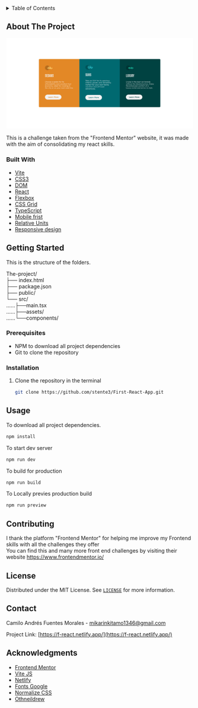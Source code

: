 <details>
  <summary>Table of Contents</summary>
  <ol>
    <li>
      <a href="#about-the-project">About The Project</a>
      <ul>
        <li><a href="#built-with">Built With</a></li>
      </ul>
    </li>
    <li>
      <a href="#getting-started">Getting Started</a>
      <ul>
        <li><a href="#prerequisites">Prerequisites</a></li>
        <li><a href="#installation">Installation</a></li>
      </ul>
    </li>
    <li><a href="#usage">Usage</a></li>
    <li><a href="#contributing">Contributing</a></li>
    <li><a href="#license">License</a></li>
    <li><a href="#contact">Contact</a></li>
    <li><a href="#acknowledgments">Acknowledgments</a></li>
  </ol>
</details>


## About The Project

![alt text](https://github.com/stente3/First-React-App/blob/main/designs/main.png)

This is a challenge taken from the "Frontend Mentor" website, it was made with the aim of consolidating my react skills.

### Built With


* [Vite](https://vitejs.dev/)
* [CSS3](https://developer.mozilla.org/en-US/docs/Web/CSS)
* [DOM](https://lenguajejs.com/javascript/dom/que-es/#:~:text=En%20Javascript%2C%20cuando%20nos%20referimos,de%20texto%2C%20etc...)
* [React](https://reactjs.org/)
* [Flexbox](https://developer.mozilla.org/en-US/docs/Learn/CSS/CSS_layout/Flexbox)
* [CSS Grid](https://developer.mozilla.org/en-US/docs/Web/CSS/CSS_Grid_Layout)
* [TypeScript](https://www.typescriptlang.org/)
* [Mobile frist](https://developer.mozilla.org/en-US/docs/Web/Progressive_web_apps/Responsive/Mobile_first)
* [Relative Units](https://www.w3schools.com/cssref/css_units.asp)
* [Responsive design](https://developer.mozilla.org/en-US/docs/Learn/CSS/CSS_layout/Responsive_Design)





## Getting Started
This is the structure of the folders.

The-project/ <br>
├── index.html <br>
├── package.json <br>
├── public/ <br>
└── src/ <br>
......├──main.tsx <br>
......├──assets/ <br>
......└──components/ <br>

### Prerequisites

* NPM to download all project dependencies
* Git to clone the repository

### Installation
1. Clone the repository in the terminal 
   ```sh
   git clone https://github.com/stente3/First-React-App.git
   ```

## Usage
To download all project dependencies.
   ```sh
   npm install
   ```
To start dev server
   ```sh
   npm run dev
   ```
To build for production
   ```sh
   npm run build
   ```
To Locally previes production build
   ```sh
   npm run preview
   ```

## Contributing

I thank the platform "Frontend Mentor" for helping me improve my Frontend skills with all the challenges they offer <br>
You can find this and many more front end challenges by visiting their website https://www.frontendmentor.io/


## License

Distributed under the MIT License. See [`LICENSE`](https://github.com/stente3/First-React-App/blob/main/LICENSE) for more information.


## Contact

Camilo Andrés Fuentes Morales - mikarinkitamo1346@gmail.com

Project Link: [https://f-react.netlify.app/](https://f-react.netlify.app/)


## Acknowledgments

* [Frontend Mentor](https://www.frontendmentor.io/)
* [Vite JS](https://vitejs.dev/)
* [Netlify](https://www.netlify.com/)
* [Fonts Google](https://fonts.google.com/)
* [Normalize CSS](https://necolas.github.io/normalize.css/)
* [Othneildrew](https://github.com/othneildrew/Best-README-Template)
